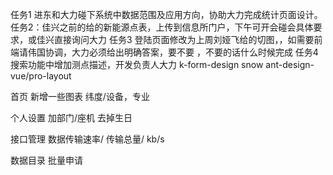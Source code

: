 任务1 进东和大力碰下系统中数据范围及应用方向，协助大力完成统计页面设计。
任务2：佳兴之前的给的新能源点表，上传到信息所门户，下午可开会碰会具体要求，或佳兴直接询问大力
任务3 登陆页面修改为上周刘娅飞给的切图，，如需要前端请伟国协调，大力必须给出明确答案，要不要 ，不要的话什么时候完成
任务4 搜索功能中增加测点描述，开发负责人大力
k-form-design
snow
ant-design-vue/pro-layout

首页
新增一些图表
纬度/设备，专业

个人设置
加部门/座机
去掉生日

接口管理
数据传输速率/ 传输总量/ kb/s

数据目录
批量申请
